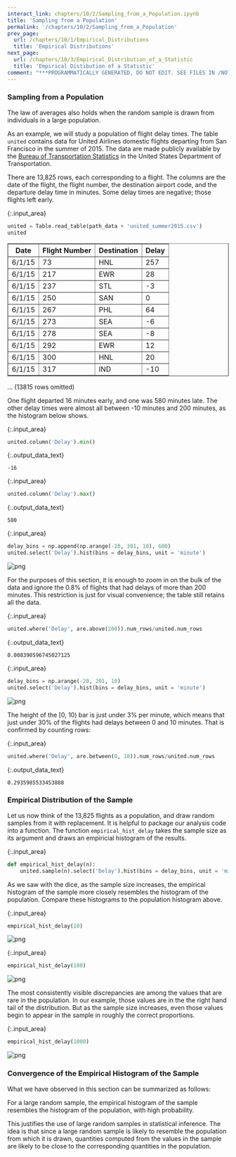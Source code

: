 ```yaml
---
interact_link: chapters/10/2/Sampling_from_a_Population.ipynb
title: 'Sampling from a Population'
permalink: '/chapters/10/2/Sampling_from_a_Population'
prev_page:
  url: /chapters/10/1/Empirical_Distributions
  title: 'Empirical Distributions'
next_page:
  url: /chapters/10/3/Empirical_Distribution_of_a_Statistic
  title: 'Empirical Distibution of a Statistic'
comment: "***PROGRAMMATICALLY GENERATED, DO NOT EDIT. SEE FILES IN /NOTEBOOKS***"
---
```


### Sampling from a Population

The law of averages also holds when the random sample is drawn from individuals in a large population.

As an example, we will study a population of flight delay times. The table `united` contains data for United Airlines domestic flights departing from San Francisco in the summer of 2015. The data are made publicly available by the [Bureau of Transportation Statistics](http://www.transtats.bts.gov/Fields.asp?Table_ID=293) in the United States Department of Transportation.

There are 13,825 rows, each corresponding to a flight. The columns are the date of the flight, the flight number, the destination airport code, and the departure delay time in minutes. Some delay times are negative; those flights left early.



{:.input_area}
```python
united = Table.read_table(path_data + 'united_summer2015.csv')
united
```





<div markdown="0">
<table border="1" class="dataframe">
    <thead>
        <tr>
            <th>Date</th> <th>Flight Number</th> <th>Destination</th> <th>Delay</th>
        </tr>
    </thead>
    <tbody>
        <tr>
            <td>6/1/15</td> <td>73           </td> <td>HNL        </td> <td>257  </td>
        </tr>
        <tr>
            <td>6/1/15</td> <td>217          </td> <td>EWR        </td> <td>28   </td>
        </tr>
        <tr>
            <td>6/1/15</td> <td>237          </td> <td>STL        </td> <td>-3   </td>
        </tr>
        <tr>
            <td>6/1/15</td> <td>250          </td> <td>SAN        </td> <td>0    </td>
        </tr>
        <tr>
            <td>6/1/15</td> <td>267          </td> <td>PHL        </td> <td>64   </td>
        </tr>
        <tr>
            <td>6/1/15</td> <td>273          </td> <td>SEA        </td> <td>-6   </td>
        </tr>
        <tr>
            <td>6/1/15</td> <td>278          </td> <td>SEA        </td> <td>-8   </td>
        </tr>
        <tr>
            <td>6/1/15</td> <td>292          </td> <td>EWR        </td> <td>12   </td>
        </tr>
        <tr>
            <td>6/1/15</td> <td>300          </td> <td>HNL        </td> <td>20   </td>
        </tr>
        <tr>
            <td>6/1/15</td> <td>317          </td> <td>IND        </td> <td>-10  </td>
        </tr>
    </tbody>
</table>
<p>... (13815 rows omitted)</p>
</div>



One flight departed 16 minutes early, and one was 580 minutes late. The other delay times were almost all between -10 minutes and 200 minutes, as the histogram below shows.



{:.input_area}
```python
united.column('Delay').min()
```





{:.output_data_text}
```
-16
```





{:.input_area}
```python
united.column('Delay').max()
```





{:.output_data_text}
```
580
```





{:.input_area}
```python
delay_bins = np.append(np.arange(-20, 301, 10), 600)
united.select('Delay').hist(bins = delay_bins, unit = 'minute')
```



![png](../../../images/chapters/10/2/Sampling_from_a_Population_5_0.png)


For the purposes of this section, it is enough to zoom in on the bulk of the data and ignore the 0.8% of flights that had delays of more than 200 minutes. This restriction is just for visual convenience; the table still retains all the data.



{:.input_area}
```python
united.where('Delay', are.above(200)).num_rows/united.num_rows
```





{:.output_data_text}
```
0.008390596745027125
```





{:.input_area}
```python
delay_bins = np.arange(-20, 201, 10)
united.select('Delay').hist(bins = delay_bins, unit = 'minute')
```



![png](../../../images/chapters/10/2/Sampling_from_a_Population_8_0.png)


The height of the [0, 10) bar is just under 3% per minute, which means that just under 30% of the flights had delays between 0 and 10 minutes. That is confirmed by counting rows: 



{:.input_area}
```python
united.where('Delay', are.between(0, 10)).num_rows/united.num_rows
```





{:.output_data_text}
```
0.2935985533453888
```



### Empirical Distribution of the Sample

Let us now think of the 13,825 flights as a population, and draw random samples from it with replacement. It is helpful to package our analysis code into a function. The function `empirical_hist_delay` takes the sample size as its argument and draws an empiricial histogram of the results.



{:.input_area}
```python
def empirical_hist_delay(n):
    united.sample(n).select('Delay').hist(bins = delay_bins, unit = 'minute')
```


As we saw with the dice, as the sample size increases, the empirical histogram of the sample more closely resembles the histogram of the population. Compare these histograms to the population histogram above.



{:.input_area}
```python
empirical_hist_delay(10)
```



![png](../../../images/chapters/10/2/Sampling_from_a_Population_14_0.png)




{:.input_area}
```python
empirical_hist_delay(100)
```



![png](../../../images/chapters/10/2/Sampling_from_a_Population_15_0.png)


The most consistently visible discrepancies are among the values that are rare in the population. In our example, those values are in the the right hand tail of the distribution. But as the sample size increases, even those values begin to appear in the sample in roughly the correct proportions.



{:.input_area}
```python
empirical_hist_delay(1000)
```



![png](../../../images/chapters/10/2/Sampling_from_a_Population_17_0.png)


### Convergence of the Empirical Histogram of the Sample
What we have observed in this section can be summarized as follows:

For a large random sample, the empirical histogram of the sample resembles the histogram of the population, with high probability.

This justifies the use of large random samples in statistical inference. The idea is that since a large random sample is likely to resemble the population from which it is drawn, quantities computed from the values in the sample are likely to be close to the corresponding quantities in the population.
